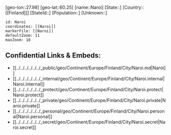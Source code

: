 ﻿---
location: [60.25,27.98]
mapzoom: [7,12] 
mapmarker: city 
type: City
tags:
- geo/City


SpocWebEntityId: 32738
isDeleted: false
confidential: public

---
[geo-lon::27.98]
[geo-lat::60.25]
[name::Naroi]
[State::]
[Country::[[Finland]]]
[StateId::]
[Population::]
[Unknown::]


```leaflet
id: Naroi
coordinates: [[Naroi]]
markerFile: [[Naroi]]
defaultZoom: 11 
maxZoom: 18
```


## Confidential Links & Embeds: 
- [[../../../../../../_public/geo/Continent/Europe/Finland/City/Naroi.md|Naroi]] 
- [[../../../../../../_internal/geo/Continent/Europe/Finland/City/Naroi.internal|Naroi.internal]] 
- [[../../../../../../_protect/geo/Continent/Europe/Finland/City/Naroi.protect|Naroi.protect]] 
- [[../../../../../../_private/geo/Continent/Europe/Finland/City/Naroi.private|Naroi.private]] 
- [[../../../../../../_personal/geo/Continent/Europe/Finland/City/Naroi.personal|Naroi.personal]] 
- [[../../../../../../_secret/geo/Continent/Europe/Finland/City/Naroi.secret|Naroi.secret]] 
